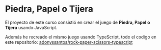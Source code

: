 # Piedra, Papel o Tijera

El proyecto de este curso consistió en crear el juego de **Piedra, Papel o Tijera** usando JavaScript.

Además he recreado el mismo juego usando TypeScript, todo el codigo en este repositorio: [adonyssantos/rock-paper-scissors-typescript](https://github.com/adonyssantos/rock-paper-scissors-typescript.git)
